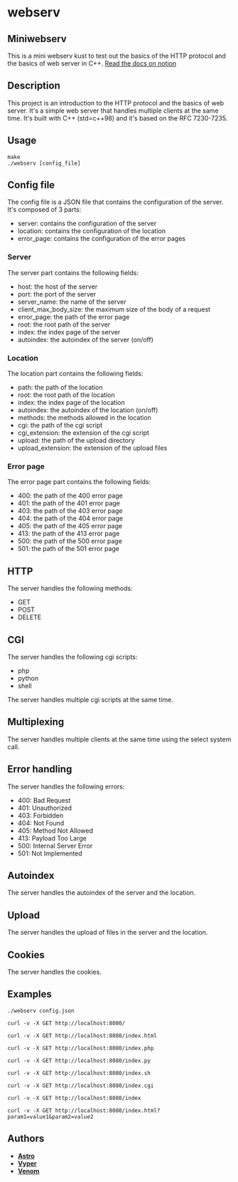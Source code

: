 # webserv

## Miniwebserv
This is a mini webserv kust to test out the basics of the HTTP protocol and the basics of web server in C++.
[Read the docs on notion](https://astro-dev.notion.site/mini-webserv-docs-528db3f99106476e827deaa5c741593e?pvs=4)

## Description
This project is an introduction to the HTTP protocol and the basics of web server.
It's a simple web server that handles multiple clients at the same time.
It's built with C++ (std=c++98) and it's based on the RFC 7230-7235.

## Usage
```
make
./webserv [config_file]
```

## Config file
The config file is a JSON file that contains the configuration of the server.
It's composed of 3 parts:
- server: contains the configuration of the server
- location: contains the configuration of the location
- error_page: contains the configuration of the error pages

### Server
The server part contains the following fields:
- host: the host of the server
- port: the port of the server
- server_name: the name of the server
- client_max_body_size: the maximum size of the body of a request
- error_page: the path of the error page
- root: the root path of the server
- index: the index page of the server
- autoindex: the autoindex of the server (on/off)

### Location
The location part contains the following fields:
- path: the path of the location
- root: the root path of the location
- index: the index page of the location
- autoindex: the autoindex of the location (on/off)
- methods: the methods allowed in the location
- cgi: the path of the cgi script
- cgi_extension: the extension of the cgi script
- upload: the path of the upload directory
- upload_extension: the extension of the upload files

### Error page
The error page part contains the following fields:
- 400: the path of the 400 error page
- 401: the path of the 401 error page
- 403: the path of the 403 error page
- 404: the path of the 404 error page
- 405: the path of the 405 error page
- 413: the path of the 413 error page
- 500: the path of the 500 error page
- 501: the path of the 501 error page

## HTTP
The server handles the following methods:
- GET
- POST
- DELETE

## CGI
The server handles the following cgi scripts:
- php
- python
- shell

The server handles multiple cgi scripts at the same time.

## Multiplexing
The server handles multiple clients at the same time using the select system call.

## Error handling
The server handles the following errors:
- 400: Bad Request
- 401: Unauthorized
- 403: Forbidden
- 404: Not Found
- 405: Method Not Allowed
- 413: Payload Too Large
- 500: Internal Server Error
- 501: Not Implemented

## Autoindex
The server handles the autoindex of the server and the location.

## Upload
The server handles the upload of files in the server and the location.

## Cookies
The server handles the cookies.

## Examples
```
./webserv config.json
```
```
curl -v -X GET http://localhost:8080/
```
```
curl -v -X GET http://localhost:8080/index.html
```
```
curl -v -X GET http://localhost:8080/index.php
```
```
curl -v -X GET http://localhost:8080/index.py
```
```
curl -v -X GET http://localhost:8080/index.sh
```
```
curl -v -X GET http://localhost:8080/index.cgi
```
```
curl -v -X GET http://localhost:8080/index
```
```
curl -v -X GET http://localhost:8080/index.html?param1=value1&param2=value2
```

## Authors
- [**Astro**](https://intra.42.fr/users/aachhoub)
- [**Vyper**](https://intra.42.fr/users/ibouchaf)
- [**Venom**](https://intra.42.fr/users/ael-bako)
